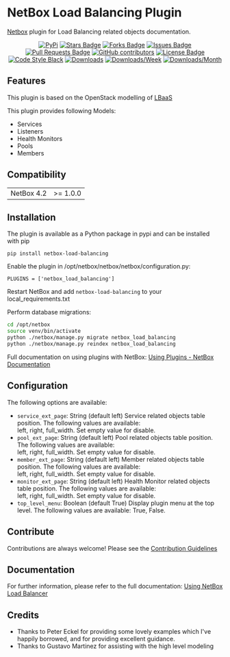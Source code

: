 # NetBox Load Balancing Plugin
[Netbox](https://github.com/netbox-community/netbox) plugin for Load Balancing related objects documentation.

<div align="center">
<a href="https://pypi.org/project/netbox-load-balancing/"><img src="https://img.shields.io/pypi/v/netbox-load-balancing" alt="PyPi"/></a>
<a href="https://github.com/andy-shady-org/netbox-load-balancing/stargazers"><img src="https://img.shields.io/github/stars/andy-shady-org/netbox-load-balancing?style=flat" alt="Stars Badge"/></a>
<a href="https://github.com/andy-shady-org/netbox-load-balancing/network/members"><img src="https://img.shields.io/github/forks/andy-shady-org/netbox-load-balancing?style=flat" alt="Forks Badge"/></a>
<a href="https://github.com/andy-shady-org/netbox-load-balancing/issues"><img src="https://img.shields.io/github/issues/andy-shady-org/netbox-load-balancing" alt="Issues Badge"/></a>
<a href="https://github.com/andy-shady-org/netbox-load-balancing/pulls"><img src="https://img.shields.io/github/issues-pr/andy-shady-org/netbox-load-balancing" alt="Pull Requests Badge"/></a>
<a href="https://github.com/andy-shady-org/netbox-load-balancing/graphs/contributors"><img alt="GitHub contributors" src="https://img.shields.io/github/contributors/andy-shady-org/netbox-load-balancing?color=2b9348"></a>
<a href="https://github.com/andy-shady-org/netbox-load-balancing/blob/master/LICENSE"><img src="https://img.shields.io/github/license/andy-shady-org/netbox-load-balancing?color=2b9348" alt="License Badge"/></a>
<a href="https://github.com/psf/black"><img src="https://img.shields.io/badge/code%20style-black-000000.svg" alt="Code Style Black"/></a>
<a href="https://pepy.tech/project/netbox-load-balancing"><img alt="Downloads" src="https://static.pepy.tech/badge/netbox-load-balancing"></a>
<a href="https://pepy.tech/project/netbox-load-balancing"><img alt="Downloads/Week" src="https://static.pepy.tech/badge/netbox-load-balancing/month"></a>
<a href="https://pepy.tech/project/netbox-load-balancing"><img alt="Downloads/Month" src="https://static.pepy.tech/badge/netbox-load-balancing/week"></a>
</div>


## Features

This plugin is based on the OpenStack modelling of [LBaaS](https://docs.openstack.org/mitaka/networking-guide/config-lbaas.html)

This plugin provides following Models:

* Services
* Listeners
* Health Monitors
* Pools
* Members

## Compatibility

|            |           |
|------------|-----------|
| NetBox 4.2 | \>= 1.0.0 |

## Installation

The plugin is available as a Python package in pypi and can be installed with pip  

```
pip install netbox-load-balancing
```
Enable the plugin in /opt/netbox/netbox/netbox/configuration.py:
```
PLUGINS = ['netbox_load_balancing']
```
Restart NetBox and add `netbox-load-balancing` to your local_requirements.txt

Perform database migrations:
```bash
cd /opt/netbox
source venv/bin/activate
python ./netbox/manage.py migrate netbox_load_balancing
python ./netbox/manage.py reindex netbox_load_balancing
```

Full documentation on using plugins with NetBox: [Using Plugins - NetBox Documentation](https://netbox.readthedocs.io/en/stable/plugins/)


## Configuration

The following options are available:
* `service_ext_page`: String (default left) Service related objects table position. The following values are available:  
left, right, full_width. Set empty value for disable.
* `pool_ext_page`: String (default left) Pool related objects table position. The following values are available:  
left, right, full_width. Set empty value for disable.
* `member_ext_page`: String (default left) Member related objects table position. The following values are available:  
left, right, full_width. Set empty value for disable.
* `monitor_ext_page`: String (default left) Health Monitor related objects table position. The following values are available:  
left, right, full_width. Set empty value for disable.
* `top_level_menu`: Boolean (default True) Display plugin menu at the top level. The following values are available: True, False.


## Contribute

Contributions are always welcome! Please see the [Contribution Guidelines](CONTRIBUTING.md)


## Documentation

For further information, please refer to the full documentation: [Using NetBox Load Balancer](docs/using_netbox_load_balancing.md)


## Credits

- Thanks to Peter Eckel for providing some lovely examples which I've happily borrowed, and for providing excellent guidance.
- Thanks to Gustavo Martinez for assisting with the high level modeling
